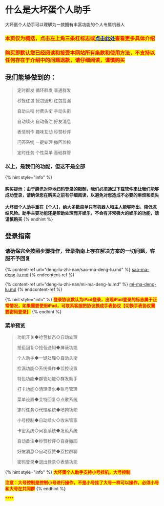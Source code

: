 # 什么是大坏蛋个人助手

大坏蛋个人助手可以理解为一款拥有丰富功能的个人专属机器人

### <mark style="color:red;">**本页仅为概括，点击左上角三条杠标志或**</mark>[<mark style="color:blue;">**点击此处**</mark>](broken-reference)<mark style="color:red;">**查看更多具体介绍**</mark>

### <mark style="color:red;">**购买即默认您已经阅读和接受本网站所有条款和使用方法，不支持以任何存在于介绍中的问题退款，请仔细阅读，谨慎购买**</mark>

## 我们能够做到的：

> 定时群发 循环群发 普通群发
>
> 秒抢红包 抢包通知 红包捡漏
>
> 自助头衔 付费头衔 手动头衔
>
> 自动续火 自动备注 好友消息
>
> 表情制作 趣味互动 秒赞秒评
>
> 问答系统 一键处理 撤回监控
>
> 定时任务 个性菜单 基础群管

### 以上，是我们的功能，但这不是全部

{% hint style="info" %}
#### 购买提示：由于腾讯对异地扫码登录的限制，我们必须通过下载软件来让我们能够成功登录，请确保您在购买之前有仔细阅读，以避免对您造成不必要的麻烦和损失

**大坏蛋个人助手重在【个人】，绝大多数菜单只有机器人和主人能够呼出，降低冻结风险。助手主要功能还是帮助处理而非娱乐，不会有非常强大的娱乐的功能，请谨慎购买**
{% endhint %}

## 登录指南

### 请确保完全按照步骤**操作**，登录指南上存在解决方案的一切问题，客服不予回复

{% content-ref url="deng-lu-zhi-nan/sao-ma-deng-lu.md" %}
[sao-ma-deng-lu.md](deng-lu-zhi-nan/sao-ma-deng-lu.md)
{% endcontent-ref %}

{% content-ref url="deng-lu-zhi-nan/mi-ma-deng-lu.md" %}
[mi-ma-deng-lu.md](deng-lu-zhi-nan/mi-ma-deng-lu.md)
{% endcontent-ref %}

{% hint style="info" %}
<mark style="color:red;">**登录协议默认为iPad登录，出现iPad登录的标志属于正常情况，如果需要使用iPad，可联系客服把协议换成手表协议【切换手表协议需要密码登录】**</mark>
{% endhint %}

### 菜单预览

> 功能开关◆抢苞状态◇自动处理&#x20;
>
> 抢苞回复◇抢苞通知◆屏蔽功能&#x20;
>
> 个人助手◆一键处理◇自助头衔&#x20;
>
> 捡漏功能◇系统操作◆监控设置&#x20;
>
> 特色功能◆群管功能◇群发助手&#x20;
>
> 打卡功能◇清理潜水◆账号管理&#x20;
>
> 菜单设置◆艾特回复◇点歌系统&#x20;
>
> 定时任务◇代理系统◆喷狗功能&#x20;
>
> 小号控制◆自动续火◇收米管家&#x20;
>
> 卡密系统◇问答系统◆发苞系统&#x20;
>
> 自动备注◆秒赞秒评◇自身撤回&#x20;
>
> 好友消息◇自动互赞◆互拉群聊&#x20;
>
> 密码登录◆退出登录◇表情功能&#x20;

{% hint style="info" %}
<mark style="color:red;">**大坏蛋个人助手支持小号挂机，大号控制**</mark>

<mark style="color:red;">**注意：大号控制是控制小号进行操作，不是小号挂了大号一样可以操作，必须小号和大号在共同群**</mark>
{% endhint %}

<mark style="color:red;">****</mark>
